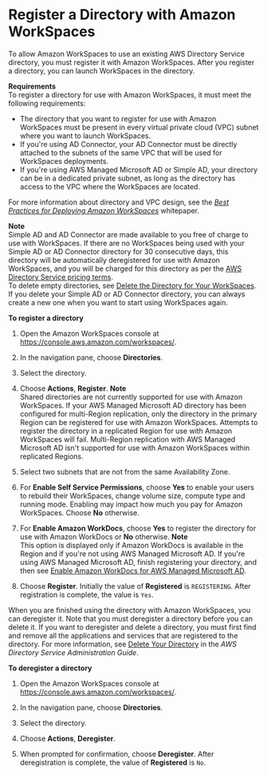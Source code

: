 # Register a Directory with Amazon WorkSpaces<a name="register-deregister-directory"></a>

To allow Amazon WorkSpaces to use an existing AWS Directory Service directory, you must register it with Amazon WorkSpaces\. After you register a directory, you can launch WorkSpaces in the directory\.

**Requirements**  
To register a directory for use with Amazon WorkSpaces, it must meet the following requirements:
+ The directory that you want to register for use with Amazon WorkSpaces must be present in every virtual private cloud \(VPC\) subnet where you want to launch WorkSpaces\.
+ If you're using AD Connector, your AD Connector must be directly attached to the subnets of the same VPC that will be used for WorkSpaces deployments\.
+ If you're using AWS Managed Microsoft AD or Simple AD, your directory can be in a dedicated private subnet, as long as the directory has access to the VPC where the WorkSpaces are located\.

For more information about directory and VPC design, see the [ *Best Practices for Deploying Amazon WorkSpaces*](https://d1.awsstatic.com/whitepapers/Best-Practices-for-Deploying-Amazon-WorkSpaces.pdf) whitepaper\.

**Note**  
Simple AD and AD Connector are made available to you free of charge to use with WorkSpaces\. If there are no WorkSpaces being used with your Simple AD or AD Connector directory for 30 consecutive days, this directory will be automatically deregistered for use with Amazon WorkSpaces, and you will be charged for this directory as per the [AWS Directory Service pricing terms](http://aws.amazon.com/directoryservice/pricing/)\.  
To delete empty directories, see [Delete the Directory for Your WorkSpaces](delete-workspaces-directory.md)\. If you delete your Simple AD or AD Connector directory, you can always create a new one when you want to start using WorkSpaces again\.

**To register a directory**

1. Open the Amazon WorkSpaces console at [https://console\.aws\.amazon\.com/workspaces/](https://console.aws.amazon.com/workspaces/)\.

1. In the navigation pane, choose **Directories**\.

1. Select the directory\.

1. Choose **Actions**, **Register**\.
**Note**  
Shared directories are not currently supported for use with Amazon WorkSpaces\.
If your AWS Managed Microsoft AD directory has been configured for multi\-Region replication, only the directory in the primary Region can be registered for use with Amazon WorkSpaces\. Attempts to register the directory in a replicated Region for use with Amazon WorkSpaces will fail\. Multi\-Region replication with AWS Managed Microsoft AD isn't supported for use with Amazon WorkSpaces within replicated Regions\.

1. Select two subnets that are not from the same Availability Zone\.

1. For **Enable Self Service Permissions**, choose **Yes** to enable your users to rebuild their WorkSpaces, change volume size, compute type and running mode\. Enabling may impact how much you pay for Amazon WorkSpaces\. Choose **No** otherwise\.

1. For **Enable Amazon WorkDocs**, choose **Yes** to register the directory for use with Amazon WorkDocs or **No** otherwise\.
**Note**  
This option is displayed only if Amazon WorkDocs is available in the Region and if you're not using AWS Managed Microsoft AD\. If you're using AWS Managed Microsoft AD, finish registering your directory, and then see [Enable Amazon WorkDocs for AWS Managed Microsoft AD](enable-workdocs-active-directory.md)\.

1. Choose **Register**\. Initially the value of **Registered** is `REGISTERING`\. After registration is complete, the value is `Yes`\.

When you are finished using the directory with Amazon WorkSpaces, you can deregister it\. Note that you must deregister a directory before you can delete it\. If you want to deregister and delete a directory, you must first find and remove all the applications and services that are registered to the directory\. For more information, see [Delete Your Directory](https://docs.aws.amazon.com/directoryservice/latest/admin-guide/ms_ad_delete.html) in the *AWS Directory Service Administration Guide*\. 

**To deregister a directory**

1. Open the Amazon WorkSpaces console at [https://console\.aws\.amazon\.com/workspaces/](https://console.aws.amazon.com/workspaces/)\.

1. In the navigation pane, choose **Directories**\.

1. Select the directory\.

1. Choose **Actions**, **Deregister**\.

1. When prompted for confirmation, choose **Deregister**\. After deregistration is complete, the value of **Registered** is `No`\.